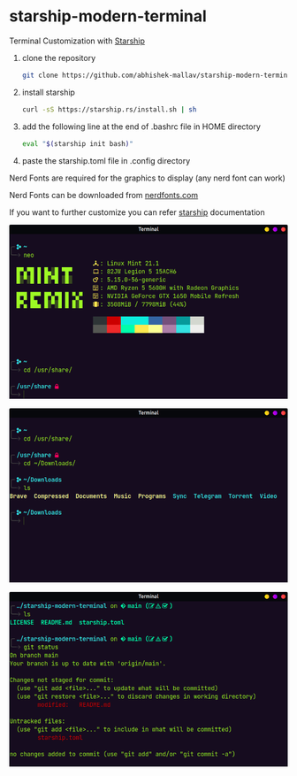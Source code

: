 # starship-modern-terminal

Terminal Customization with [Starship](https://starship.rs/)

1. clone the repository
   
   ```bash
   git clone https://github.com/abhishek-mallav/starship-modern-terminal.git
   ```
2. install starship
   
   ```bash
   curl -sS https://starship.rs/install.sh | sh
   ```
3. add the following line at the end of .bashrc file in HOME directory
   
   ```bash
   eval "$(starship init bash)"
   ```
4. paste the starship.toml file in .config directory



Nerd Fonts are required for the graphics to display (any nerd font can work)

Nerd Fonts can be downloaded from [nerdfonts.com](https://www.nerdfonts.com/font-downloads)

If you want to further customize you can refer [starship](https://starship.rs/) documentation

![](https://github.com/abhishek-mallav/starship-modern-terminal/blob/main/starship-terminal-01.png)

![](https://github.com/abhishek-mallav/starship-modern-terminal/blob/main/starship-terminal-02.png)

![](https://github.com/abhishek-mallav/starship-modern-terminal/blob/main/starship-terminal-03.png)
